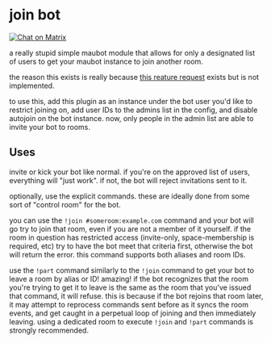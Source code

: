 # join bot
[![Chat on Matrix](https://img.shields.io/badge/chat_on_matrix-%23dev:mssj.me-green)](https://matrix.to/#/#dev:mssj.me)

a really stupid simple maubot module that allows for only a designated list of users to get your maubot instance to join
another room.

the reason this exists is really because [this reature request](https://github.com/maubot/maubot/issues/110) exists but
is not implemented.

to use this, add this plugin as an instance under the bot user you'd like to restrict joining on, add user IDs to the
admins list in the config, and disable autojoin on the bot instance. now, only people in the admin list are able to
invite your bot to rooms.

## Uses

invite or kick your bot like normal. if you're on the approved list of users, everything will "just work". if not, the
bot will reject invitations sent to it.

optionally, use the explicit commands. these are ideally done from some sort of "control room" for the bot.

you can use the `!join #someroom:example.com` command and your bot will go try to join that room, even if you are not a
member of it yourself. if the room in question has restricted access (invite-only, space-membership is required, etc)
try to have the bot meet that criteria first, otherwise the bot will return the error. this command supports both aliases
and room IDs.

use the `!part` command similarly to the `!join` command to get your bot to leave a room by alias or ID! amazing! if the
bot recognizes that the room you're trying to get it to leave is the same as the room that you've issued that command,
it will refuse. this is because if the bot rejoins that room later, it may attempt to reprocess commands sent before as
it syncs the room events, and get caught in a perpetual loop of joining and then immediately leaving. using a dedicated
room to execute `!join` and `!part` commands is strongly recommended.
